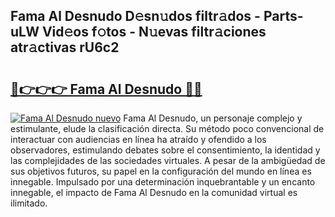 ## Fama Al Desnudo D𝚎sn𝚞dos filtr𝚊dos - Parts-uLW Vid𝚎os f𝚘tos - N𝚞evas filtr𝚊ciones atr𝚊ctivas rU6c2

# <h2><a href="http://mb0luu.tromn.icu/?c=Fama+Al+Desnudo">🔗👉👉👉 Fama Al Desnudo 🔗🔗</a></h2>

[![Fama Al Desnudo nuevo](https://i.imgur.com/pEAQMta.gif)](http://mb0luu.tromn.icu/?c=Fama+Al+Desnudo)
Fama Al Desnudo, un personaje complejo y estimulante, elude la clasificación directa. Su método poco convencional de interactuar con audiencias en línea ha atraído y ofendido a los observadores, estimulando debates sobre el consentimiento, la identidad y las complejidades de las sociedades virtuales. A pesar de la ambigüedad de sus objetivos futuros, su papel en la configuración del mundo en línea es innegable. Impulsado por una determinación inquebrantable y un encanto innegable, el impacto de Fama Al Desnudo en la comunidad virtual es ilimitado.
